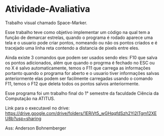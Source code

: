 # Atividade-Avaliativa
Trabalho visual chamado Space-Marker.

  Esse trabalho teve como objetivo implementar um código na qual tem a função de demarcar estrelas, quando o programa é rodado aparece uma tela e o usuario pode criar pontos, nomeando ou não os pontos criados e é tracejado uma linha reta contendo a distancia de pixels entre eles.
  
  Ainda existe 3 comandos que podem ser usados sendo eles: F10 que salva os pontos adicionados, além que quando o progrma é fechado no ESC ou no X é salvo automaticamente, temos o F11 que carrega as informações portanto quando o programa for aberto e o usuario tiver informações salvas anteriormente elas podem ser facilmente carregadas usando o comando F11, temos o F12 que deleta todos os pontos salvos anteriormente.
  
  Esse programa foi um trabalho final do 1° semestre da faculdade Ciência da Computação na ATITUS.

Link para o executavel no drive:  https://drive.google.com/drive/folders/1ERiVt5_wGHqqfdSzh2Yi2lTgm12XEU8b?usp=sharing

  Ass:      Anderson Bohnemberger
